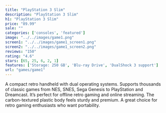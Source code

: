```yaml
---
title: "PlayStation 3 Slim"
description: "PlayStation 3 Slim"
h1: "PlayStation 3 Slim"
price: "89.99"
sale: ""
categories: ['consoles', 'featured']
image: "../../images/game1.png"
screen1: "../../images/game1_screen1.png"
screen2: "../../images/game1_screen2.png"
reviews: "150"
rating: "4.6"
stars: [65, 25, 6, 2, 1]
features: ['Storage: 250 GB', 'Blu-ray Drive', 'DualShock 3 support']
url: "games/game1"
---
```

A compact retro handheld with dual operating systems. Supports thousands of classic games from NES, SNES, Sega Genesis to PlayStation and Dreamcast. It’s perfect for offline retro gaming and online streaming. The carbon-textured plastic body feels sturdy and premium. A great choice for retro gaming enthusiasts who want portability.